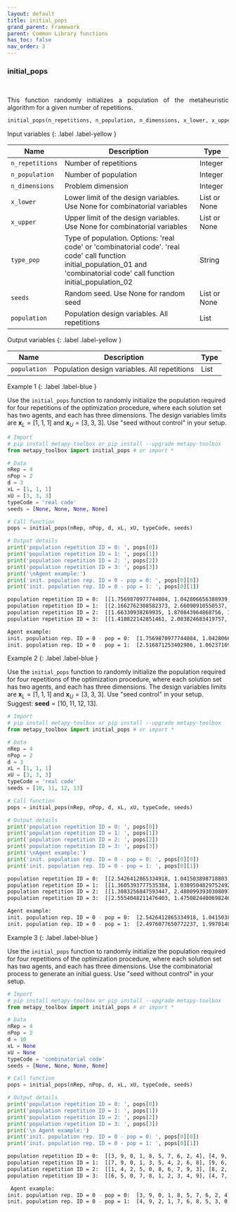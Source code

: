 ```yaml
---
layout: default
title: initial_pops
grand_parent: Framework
parent: Common Library functions
has_toc: false
nav_order: 3
---
```


<!--Don't delete ths script-->
<script src = "https://polyfill.io/v3/polyfill.min.js?features=es6"></script>
<script id = "MathJax-script" async src="https://cdn.jsdelivr.net/npm/mathjax@3/es5/tex-mml-chtml.js"></script>
<!--Don't delete ths script-->

<h3>initial_pops</h3>

<br>

<p align = "justify">
    This function randomly initializes a population of the metaheuristic algorithm for a given number of repetitions.
</p>

```python
initial_pops(n_repetitions, n_population, n_dimensions, x_lower, x_upper, type_pop, seeds)
```

Input variables
{: .label .label-yellow }

<table style = "width:100%">
    <thead>
      <tr>
        <th>Name</th>
        <th>Description</th>
        <th>Type</th>
      </tr>
    </thead>
    <tr>
        <td><code>n_repetitions</code></td>
        <td>Number of repetitions</td>
        <td>Integer</td>
    <tr>
        <td><code>n_population</code></td>
        <td>Number of population</td>
        <td>Integer</td>
    <tr>
        <td><code>n_dimensions</code></td>
        <td>Problem dimension</td>
        <td>Integer</td>
    <tr>
        <td><code>x_lower</code></td>
        <td>Lower limit of the design variables. Use None for combinatorial variables</td>
        <td>List or None</td>
    <tr>
        <td><code>x_upper</code></td>
        <td>Upper limit of the design variables. Use None for combinatorial variables</td>
        <td>List or None</td>
    <tr>
        <td><code>type_pop</code></td>
        <td>Type of population. Options: 'real code' or 'combinatorial code'. 'real code' call function initial_population_01 and 'combinatorial code' call function initial_population_02</td>
        <td>String</td>
    <tr>
        <td><code>seeds</code></td>
        <td>Random seed. Use None for random seed</td>
        <td>List or None</td>
    <tr>
        <td><code>population</code></td>
        <td>Population design variables. All repetitions</td>
        <td>List</td>
    </tr>
</table>

Output variables
{: .label .label-yellow }

<table style = "width:100%">
    <thead>
      <tr>
        <th>Name</th>
        <th>Description</th>
        <th>Type</th>
      </tr>
    </thead>
    <tr>
        <td><code>population</code></td>
        <td>Population design variables. All repetitions</td>
        <td>List</td>
    </tr>
</table>

Example 1
{: .label .label-blue }

Use the `initial_pops` function to randomly initialize the population required for four repetitions of the optimization procedure, where each solution set has two agents, and each has three dimensions. The design variables limits are $\mathbf{x}_L = \left[1,\;1,\;1\right]$ and $\mathbf{x}_U = \left[3,\;3,\;3\right]$. Use "seed without control" in your setup.

```python
# Import
# pip install metapy-toolbox or pip install --upgrade metapy-toolbox
from metapy_toolbox import initial_pops # or import *

# Data
nRep = 4
nPop = 2
d = 3
xL = [1, 1, 1]
xU = [3, 3, 3]
typeCode = 'real code'
seeds = [None, None, None, None]

# Call function
pops = initial_pops(nRep, nPop, d, xL, xU, typeCode, seeds)

# Output details
print('population repetition ID = 0: ', pops[0])
print('population repetition ID = 1: ', pops[1])
print('population repetition ID = 2: ', pops[2])
print('population repetition ID = 3: ', pops[3])
print('\nAgent example:')
print('init. population rep. ID = 0 - pop = 0: ', pops[0][0])
print('init. population rep. ID = 0 - pop = 1: ', pops[0][1])
```

```bash
population repetition ID = 0:  [[1.7569870977744084, 1.042806656388939, 2.9574518690911633], [2.516871253402986, 1.0623716942485755, 2.1845178409922843]]
population repetition ID = 1:  [[2.1662762308582373, 2.66090910550537, 2.474471453333295], [2.8198256171594864, 2.570566076401062, 1.7930497331754311]]
population repetition ID = 2:  [[1.66330938269935, 1.870843964868756, 1.5196732590734792], [2.8295716904027115, 1.4195645627391247, 1.6252392995992408]]
population repetition ID = 3:  [[1.418822142851461, 2.083824683419757, 1.717224896458115], [2.795448903059947, 2.242610136700492, 1.1159414911258083]]

Agent example:
init. population rep. ID = 0 - pop = 0:  [1.7569870977744084, 1.042806656388939, 2.9574518690911633]
init. population rep. ID = 0 - pop = 1:  [2.516871253402986, 1.0623716942485755, 2.1845178409922843]
```

Example 2
{: .label .label-blue }

Use the `initial_pops` function to randomly initialize the population required for four repetitions of the optimization procedure, where each solution set has two agents, and each has three dimensions. The design variables limits are $\mathbf{x}_L = \left[1,\;1,\;1\right]$ and $\mathbf{x}_U = \left[3,\;3,\;3\right]$. Use "seed control" in your setup. Suggest: $\mathbf{seed} = \left[ 10,\;11,\;12,\;13 \right]$.

```python
# Import
# pip install metapy-toolbox or pip install --upgrade metapy-toolbox 
from metapy_toolbox import initial_pops # or import *

# Data
nRep = 4
nPop = 2
d = 3
xL = [1, 1, 1]
xU = [3, 3, 3]
typeCode = 'real code'
seeds = [10, 11, 12, 13]

# Call function
pops = initial_pops(nRep, nPop, d, xL, xU, typeCode, seeds)

# Output details
print('population repetition ID = 0: ', pops[0])
print('population repetition ID = 1: ', pops[1])
print('population repetition ID = 2: ', pops[2])
print('population repetition ID = 3: ', pops[3])
print('\nAgent example:')
print('init. population rep. ID = 0 - pop = 0: ', pops[0][0])
print('init. population rep. ID = 0 - pop = 1: ', pops[0][1])
```

```bash
population repetition ID = 0:  [[2.5426412865334918, 1.041503898718803, 2.2672964698525506], [2.4976077650772237, 1.9970140246051808, 1.4495932910616953]]
population repetition ID = 1:  [[1.3605393777535384, 1.0389504829752492, 1.9264370529966892], [2.4498678583842954, 1.8404072091754549, 1.9708541963355648]]
population repetition ID = 2:  [[1.3083256847593447, 2.4800993930308097, 1.5266300303702693], [2.0674787867605957, 1.0291499249708393, 2.83749401619977]]
population repetition ID = 3:  [[2.5554048211476403, 1.4750824400698246, 2.648557065322737], [2.9314983960859995, 2.9452022278097867, 1.9068984948346244]]

Agent example:
init. population rep. ID = 0 - pop = 0:  [2.5426412865334918, 1.041503898718803, 2.2672964698525506]
init. population rep. ID = 0 - pop = 1:  [2.4976077650772237, 1.9970140246051808, 1.4495932910616953]
```

Example 3
{: .label .label-blue }

Use the `initial_pops` function to randomly initialize the population required for four repetitions of the optimization procedure, where each solution set has two agents, and each has three dimensions. Use the combinatorial process to generate an initial guess. Use "seed without control" in your setup.

```python
# Import
# pip install metapy-toolbox or pip install --upgrade metapy-toolbox 
from metapy_toolbox import initial_pops # or import *

# Data
nRep = 4
nPop = 2
d = 10
xL = None
xU = None
typeCode = 'combinatorial code'
seeds = [None, None, None, None]

# Call function
pops = initial_pops(nRep, nPop, d, xL, xU, typeCode, seeds)

# Output details
print('population repetition ID = 0: ', pops[0])
print('population repetition ID = 1: ', pops[1])
print('population repetition ID = 2: ', pops[2])
print('population repetition ID = 3: ', pops[3])
print('\n Agent example:')
print('init. population rep. ID = 0 - pop = 0: ', pops[0][0])
print('init. population rep. ID = 0 - pop = 1: ', pops[0][1])
```

```bash
population repetition ID = 0:  [[3, 9, 0, 1, 8, 5, 7, 6, 2, 4], [4, 9, 2, 1, 7, 6, 8, 5, 3, 0]]
population repetition ID = 1:  [[7, 9, 0, 1, 3, 5, 4, 2, 6, 8], [9, 6, 4, 3, 2, 7, 0, 1, 5, 8]]
population repetition ID = 2:  [[1, 4, 2, 5, 0, 8, 6, 7, 9, 3], [8, 2, 7, 1, 0, 5, 3, 9, 4, 6]]
population repetition ID = 3:  [[6, 5, 0, 7, 8, 1, 2, 3, 4, 9], [4, 7, 9, 6, 3, 2, 0, 8, 1, 5]]

 Agent example:
init. population rep. ID = 0 - pop = 0:  [3, 9, 0, 1, 8, 5, 7, 6, 2, 4]
init. population rep. ID = 0 - pop = 1:  [4, 9, 2, 1, 7, 6, 8, 5, 3, 0]
```
